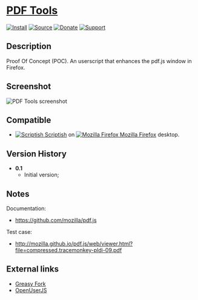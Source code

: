 # [PDF Tools](https://github.com/jerone/UserScripts/tree/master/PDF_Tools)

[![Install](https://raw.github.com/jerone/UserScripts/master/_resources/Install-button.png)](https://github.com/jerone/UserScripts/raw/master/PDF_Tools/PDF_Tools.user.js)
[![Source](https://raw.github.com/jerone/UserScripts/master/_resources/Source-button.png)](https://github.com/jerone/UserScripts/blob/master/PDF_Tools/PDF_Tools.user.js)
[![Donate](https://raw.github.com/jerone/UserScripts/master/_resources/Donate-button.png)](https://www.paypal.com/cgi-bin/webscr?cmd=_s-xclick&hosted_button_id=VCYMHWQ7ZMBKW)
[![Support](https://raw.github.com/jerone/UserScripts/master/_resources/Support-button.png)](https://github.com/jerone/UserScripts/issues)

## Description

Proof Of Concept (POC).
An userscript that enhances the pdf.js window in Firefox.

## Screenshot

![PDF Tools screenshot](https://github.com/jerone/UserScripts/raw/master/PDF_Tools/screenshot.jpg)

## Compatible

-   [![Scriptish](https://raw.github.com/jerone/UserScripts/master/_resources/Scriptish.png) Scriptish](https://addons.mozilla.org/firefox/addon/scriptish/) on [![Mozilla Firefox](https://raw.github.com/jerone/UserScripts/master/_resources/Firefox.png) Mozilla Firefox](http://www.mozilla.org/en-US/firefox/fx/#desktop) desktop.

## Version History

-   **0.1**
    -   Initial version;

## Notes

Documentation:

-   <https://github.com/mozilla/pdf.js>

Test case:

-   <http://mozilla.github.io/pdf.js/web/viewer.html?file=compressed.tracemonkey-pldi-09.pdf>

## External links

-   [Greasy Fork](https://greasyfork.org/scripts/6263-pdf-tools)
-   [OpenUserJS](https://openuserjs.org/scripts/jerone/PDF_Tools)
